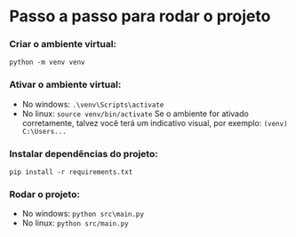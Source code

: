 # Passo a passo para rodar o projeto

### Criar o ambiente virtual:

`python -m venv venv`

### Ativar o ambiente virtual:

- No windows: `.\venv\Scripts\activate`
- No linux: `source venv/bin/activate`
  Se o ambiente for ativado corretamente, talvez você terá um indicativo visual, por exemplo:
  `(venv) C:\Users... `

### Instalar dependências do projeto:

`pip install -r requirements.txt `

### Rodar o projeto:

- No windows: `python src\main.py`
- No linux: `python src/main.py`
